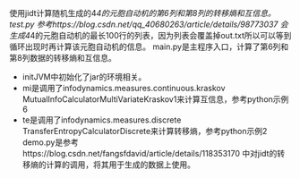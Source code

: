 使用jidt计算随机生成的4*4的元胞自动机的第6列和第8列的转移熵和互信息。
test.py 参考https://blog.csdn.net/qq_40680263/article/details/98773037 会生成4*4的元胞自动机的最长100行的列表，因为列表会覆盖掉out.txt所以可以等到循环出现时再计算该元胞自动机的信息。
main.py是主程序入口，计算了第6列和第8列数据的转移熵和互信息。
- initJVM中初始化了jar的环境相关。
- mi是调用了infodynamics.measures.continuous.kraskov MutualInfoCalculatorMultiVariateKraskov1来计算互信息，参考python示例6
- te是调用了infodynamics.measures.discrete TransferEntropyCalculatorDiscrete来计算转移熵，参考python示例2
demo.py是参考https://blog.csdn.net/fangsfdavid/article/details/118353170 中对jidt的转移熵的计算的调用，将其用于生成的数据上使用。